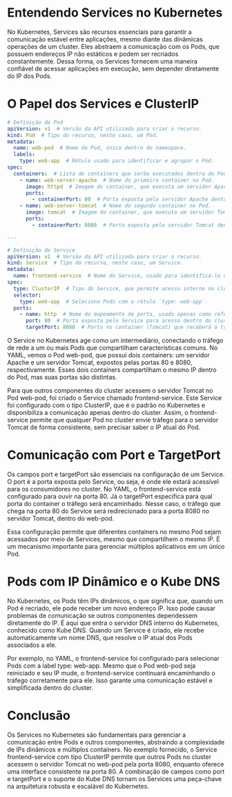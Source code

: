 # Entendendo Services no Kubernetes

No Kubernetes, Services são recursos essenciais para garantir a comunicação estável entre aplicações, mesmo diante das dinâmicas operações de um cluster. 
Eles abstraem a comunicação com os Pods, que possuem endereços IP não estáticos e podem ser recriados constantemente. 
Dessa forma, os Services fornecem uma maneira confiável de acessar aplicações em execução, sem depender diretamente do IP dos Pods.

# O Papel dos Services e ClusterIP

```yaml
# Definição do Pod
apiVersion: v1  # Versão da API utilizada para criar o recurso.
kind: Pod  # Tipo do recurso, neste caso, um Pod.
metadata:
  name: web-pod  # Nome do Pod, único dentro do namespace.
  labels:
    type: web-app  # Rótulo usado para identificar e agrupar o Pod.
spec:
  containers:  # Lista de containers que serão executados dentro do Pod.
    - name: web-server-apache  # Nome do primeiro container no Pod.
      image: httpd  # Imagem do container, que executa um servidor Apache.
      ports:
        - containerPort: 80  # Porta exposta pelo servidor Apache dentro do container.
    - name: web-server-tomcat  # Nome do segundo container no Pod.
      image: tomcat  # Imagem do container, que executa um servidor Tomcat.
      ports:
        - containerPort: 8080  # Porta exposta pelo servidor Tomcat dentro do container.

---

# Definição do Service
apiVersion: v1  # Versão da API utilizada para criar o recurso.
kind: Service  # Tipo do recurso, neste caso, um Service.
metadata:
  name: frontend-service  # Nome do Service, usado para identificá-lo dentro do namespace.
spec:
  type: ClusterIP  # Tipo do Service, que permite acesso interno no cluster.
  selector:
    type: web-app  # Seleciona Pods com o rótulo `type: web-app`.
  ports:
    - name: http  # Nome do mapeamento de porta, usado apenas como referência.
      port: 80  # Porta exposta pelo Service para acesso dentro do cluster.
      targetPort: 8080  # Porta no container (Tomcat) que receberá o tráfego encaminhado pelo Service.
```

O Service no Kubernetes age como um intermediário, conectando o tráfego de rede a um ou mais Pods que compartilham características comuns. 
No YAML, vemos o Pod web-pod, que possui dois containers: um servidor Apache e um servidor Tomcat, expostos pelas portas 80 e 8080, respectivamente. 
Esses dois containers compartilham o mesmo IP dentro do Pod, mas suas portas são distintas.

Para que outros componentes do cluster acessem o servidor Tomcat no Pod web-pod, foi criado o Service chamado frontend-service. 
Este Service foi configurado com o tipo ClusterIP, que é o padrão no Kubernetes e disponibiliza a comunicação apenas dentro do cluster. 
Assim, o frontend-service permite que qualquer Pod no cluster envie tráfego para o servidor Tomcat de forma consistente, sem precisar saber o IP atual do Pod.

# Comunicação com Port e TargetPort

Os campos port e targetPort são essenciais na configuração de um Service. 
O port é a porta exposta pelo Service, ou seja, é onde ele estará acessível para os consumidores no cluster. 
No YAML, o frontend-service está configurado para ouvir na porta 80. 
Já o targetPort especifica para qual porta do container o tráfego será encaminhado. 
Nesse caso, o tráfego que chega na porta 80 do Service será redirecionado para a porta 8080 no servidor Tomcat, dentro do web-pod.

Essa configuração permite que diferentes containers no mesmo Pod sejam acessados por meio de Services, mesmo que compartilhem o mesmo IP. 
É um mecanismo importante para gerenciar múltiplos aplicativos em um único Pod.

# Pods com IP Dinâmico e o Kube DNS

No Kubernetes, os Pods têm IPs dinâmicos, o que significa que, quando um Pod é recriado, ele pode receber um novo endereço IP. Isso pode causar problemas de comunicação se outros componentes dependessem diretamente do IP. É aqui que entra o servidor DNS interno do Kubernetes, conhecido como Kube DNS. Quando um Service é criado, ele recebe automaticamente um nome DNS, que resolve o IP atual dos Pods associados a ele.

Por exemplo, no YAML, o frontend-service foi configurado para selecionar Pods com a label type: web-app. Mesmo que o Pod web-pod seja reiniciado e seu IP mude, o frontend-service continuará encaminhando o tráfego corretamente para ele. Isso garante uma comunicação estável e simplificada dentro do cluster.

# Conclusão

Os Services no Kubernetes são fundamentais para gerenciar a comunicação entre Pods e outros componentes, abstraindo a complexidade de IPs dinâmicos e múltiplos containers. No exemplo fornecido, o Service frontend-service com tipo ClusterIP permite que outros Pods no cluster acessem o servidor Tomcat no web-pod pela porta 8080, enquanto oferece uma interface consistente na porta 80. A combinação de campos como port e targetPort e o suporte do Kube DNS tornam os Services uma peça-chave na arquitetura robusta e escalável do Kubernetes.
